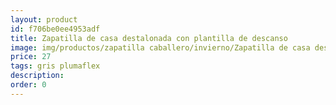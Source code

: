 ```yaml
---
layout: product
id: f706be0ee4953adf
title: Zapatilla de casa destalonada con plantilla de descanso
image: img/productos/zapatilla caballero/invierno/Zapatilla de casa destalonada con plantilla de descanso=27=gris plumaflex.webp
price: 27
tags: gris plumaflex
description: 
order: 0
---
```

